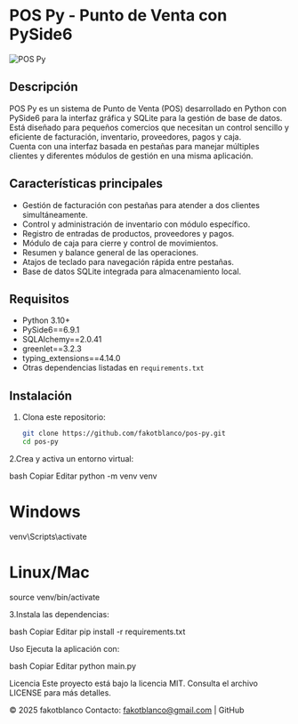 # POS Py - Punto de Venta con PySide6

![POS Py](mi_icono.ico)

## Descripción

POS Py es un sistema de Punto de Venta (POS) desarrollado en Python con PySide6 para la interfaz gráfica y SQLite para la gestión de base de datos.  
Está diseñado para pequeños comercios que necesitan un control sencillo y eficiente de facturación, inventario, proveedores, pagos y caja.  
Cuenta con una interfaz basada en pestañas para manejar múltiples clientes y diferentes módulos de gestión en una misma aplicación.

## Características principales

- Gestión de facturación con pestañas para atender a dos clientes simultáneamente.  
- Control y administración de inventario con módulo específico.  
- Registro de entradas de productos, proveedores y pagos.  
- Módulo de caja para cierre y control de movimientos.  
- Resumen y balance general de las operaciones.  
- Atajos de teclado para navegación rápida entre pestañas.  
- Base de datos SQLite integrada para almacenamiento local.

## Requisitos

- Python 3.10+  
- PySide6==6.9.1  
- SQLAlchemy==2.0.41  
- greenlet==3.2.3  
- typing_extensions==4.14.0  
- Otras dependencias listadas en `requirements.txt`

## Instalación

1. Clona este repositorio:

   ```bash
   git clone https://github.com/fakotblanco/pos-py.git
   cd pos-py

2.Crea y activa un entorno virtual:

bash
Copiar
Editar
python -m venv venv
# Windows
venv\Scripts\activate
# Linux/Mac
source venv/bin/activate


3.Instala las dependencias:

bash
Copiar
Editar
pip install -r requirements.txt


Uso
Ejecuta la aplicación con:

bash
Copiar
Editar
python main.py


Licencia
Este proyecto está bajo la licencia MIT. Consulta el archivo LICENSE para más detalles.

© 2025 fakotblanco
Contacto: fakotblanco@gmail.com | GitHub
